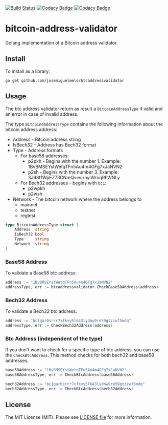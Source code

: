 [![Build Status](https://travis-ci.com/josemiguelmelo/btcaddressvalidator.svg?branch=master)](https://travis-ci.com/josemiguelmelo/btcaddressvalidator)
[![Codacy Badge](https://app.codacy.com/project/badge/Grade/1d316ba621044aa9873837475d3cfe10)](https://www.codacy.com/gh/josemiguelmelo/btcaddressvalidator/dashboard?utm_source=github.com&utm_medium=referral&utm_content=josemiguelmelo/btcaddressvalidator&utm_campaign=Badge_Grade)
[![Codacy Badge](https://app.codacy.com/project/badge/Coverage/1d316ba621044aa9873837475d3cfe10)](https://www.codacy.com/gh/josemiguelmelo/btcaddressvalidator/dashboard?utm_source=github.com&utm_medium=referral&utm_content=josemiguelmelo/btcaddressvalidator&utm_campaign=Badge_Coverage)

# bitcoin-address-validator

Golang implementation of a Bitcoin address validator.

## Install

To install as a library:

    go get github.com/josemiguelmelo/btcaddressvalidator

## Usage

The btc address validator return as result a `BitcoinAddressType` if valid and an error in case of invalid address. 

The type `BitcoindAddressType` contains the following information about the bitcoin address address:

-   Address - Bitcoin address string
-   IsBech32 - Address has Bech32 format
-   Type - Address formats
    -   For base58 addresses:
        -   p2pkh - Begins with the number 1. Example: 1BvBMSEYstWetqTFn5Au4m4GFg7xJaNVN2
        -   p2sh - Begins with the number 3. Example: 3J98t1WpEZ73CNmQviecrnyiWrnqRhWNLy
    -   For Bech32 addresses - begins with `bc1`:
        -   p2wpkh
        -   p2wsh
-   Network - The bitcoin network where the address belongs to 
    -   mainnet
    -   testnet
    -   regtest

```go
type BitcoinAddressType struct {
	Address  string
	IsBech32 bool
	Type     string
	Network  string
}
```

### Base58 Address

To validate a Base58 btc address:

```go
address := "1BvBMSEYstWetqTFn5Au4m4GFg7xJaNVN2"
addressType, err := btcaddressvalidator.CheckBase58Address(address)
```

### Bech32 Address

To validate a Bech32 btc address:

```go
address := "bc1qar0srrr7xfkvy5l643lydnw9re59gtzzwf5mdq"
addressType, err := CheckBech32Address(address)
```

### Btc Address (independent of the type)

If you don't want to check for a specific type of btc address, you can use the `CheckBtcAddress`. This method checks for both bech32 and base58 addresses.

```go
base58Address := "1BvBMSEYstWetqTFn5Au4m4GFg7xJaNVN2"
base58AddressType, err := CheckBtcAddress(base58Address)

bech32Address := "bc1qar0srrr7xfkvy5l643lydnw9re59gtzzwf5mdq"
bech32AddressType, err := CheckBtcAddress(bech32Address)
```

## License

The MIT License (MIT). Please see [LICENSE file](https://github.com/josemiguelmelo/btcaddressvalidator/blob/master/LICENSE) for more information.

